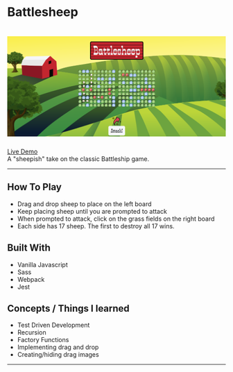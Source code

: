 # Battlesheep
[![Battlesheep](/battlesheep1.png)](https://abstractdev.github.io/Battlesheep/)
============

[Live Demo](https://abstractdev.github.io/Battlesheep/)</br>
A "sheepish" take on the classic Battleship game.

---

## How To Play
- Drag and drop sheep to place on the left board
- Keep placing sheep until you are prompted to attack
- When prompted to attack, click on the grass fields on the right board
- Each side has 17 sheep. The first to destroy all 17 wins.
## Built With
- Vanilla Javascript
- Sass
- Webpack
- Jest
## Concepts / Things I learned
- Test Driven Development
- Recursion
- Factory Functions
- Implementing drag and drop
- Creating/hiding drag images
---

